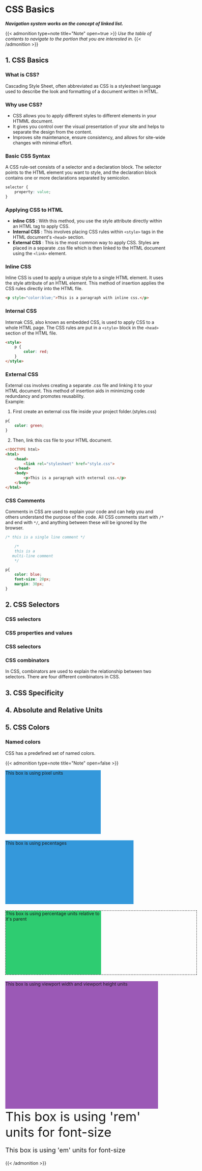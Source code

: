 # CSS Basics

***Navigation system works on the concept of linked list.***
<!--more-->

{{< admonition type=note title="Note" open=true >}}
_Use the table of contents to navigate to the portion that you are interested in._
{{< /admonition >}}

## 1. CSS Basics
### What is CSS?
Cascading Style Sheet, often abbreviated as CSS is a stylesheet language used to describe the look and formatting of a document written in HTML.

### Why use CSS?
* CSS allows you to apply different styles to different elements in your HTMML document.
* It gives you control over the visual presentation of your site and helps to separate the design from the content.
* Improves site maintenance, ensure consistency, and allows for site-wide changes with minimal effort.

### Basic CSS Syntax
A CSS rule-set consists of a selector and a declaration block. The selector points to the HTML element you want to style, and the declaration block contains one or more declarations separated by semicolon.
```css
selector {
    property: value;
}
```
### Applying CSS to HTML
* **inline CSS** : With this method, you use the style attribute directly within an HTML tag to apply CSS.
* **Internal CSS** : This involves placing CSS rules within `<style>` tags in the HTML document's `<head>` section.
* **External CSS** : This is the most common way to apply CSS. Styles are placed in a separate .css file which is then linked to the HTML document using the `<link>` element.

### Inline CSS
Inline CSS is used to apply a unique style to a single HTML element. It uses the style attribute of an HTML element. This method of insertion applies the CSS rules directly into the HTML file.
```html
<p style="color:blue;">This is a paragraph with inline css.</p>
```

### Internal CSS
Internak CSS, also known as embedded CSS, is used to apply CSS to a whole HTML page. The CSS rules are put in a `<style>` block in the `<head>` section of the HTML file.
```html
<style>
    p {
        color: red;
    }
</style>
```
### External CSS
External css involves creating a separate .css file and linking it to your HTML document. This method of insertion aids in minimizing code redundancy and promotes reusability.\
Example:
1. First create an external css file inside your project folder.(styles.css)
```css
p{
    color: green;
}
```
2. Then, link this css file to your HTML document.
```html
<!DOCTYPE html>
<html>
    <head>
        <link rel="stylesheet" href="style.css">
    </head>
    <body>
        <p>This is a paragraph with external css.</p>
    </body>
</html>
```

### CSS Comments
Comments in CSS are used to explain your code and can help you and others understand the purpose of the code. All CSS comments start with `/*` and end with `*/`, and anything between these will be ignored by the browser.
```css
/* this is a single line comment */

    /* 
    this is a 
   multi-line comment 
    */

p{
    color: blue;
    font-size: 20px;
    margin: 30px;
}
```

## 2. CSS Selectors
### CSS selectors
### CSS properties and values
### CSS selectors
### CSS combinators
In CSS, combinators are used to explain the relationship between two selectors. There are four different combinators in CSS.

## 3. CSS Specificity


## 4. Absolute and Relative Units


## 5. CSS Colors
### Named colors
CSS has a predefined set of named colors.

{{< admonition type=note title="Note" open=false >}}
<html>
    <head>
        <!-- <title>Relative and Absolute Units</title> -->
        <!-- <link rel="stylesheet" href="./css/styles.css"/> -->
        <style>
            .box {
    width: 300px;
    height: 200px;
    background-color: #3498db;
    margin-bottom: 20px;
}
.box-percentages {
    width: 80%;
    height: 200px;
    background-color: #3498db;
    margin-bottom: 20px;
}
.parent {
    width: 600px;
    border: 1px dashed black;
    margin-bottom: 20px;
}
.child {
    width: 50%;
    height: 200px;
    background-color: #2ecc71;
}
.box-vw-vh {
    width: 50vw;
    height: 10vh;
    background-color: #9b59b6;
}
html {
    font-size: 20px;
}
.box-rem {
    font-size: 2rem; /* 2 rem is equal to 2 times the root element's font-size */
}
.box-em {
    font-size: 10px;
    margin-bottom: 20px;
}
.box-em p {
    font-size: 2em; /*2em is equal to 2 times the font-size of the parent element*/ 
}
</style>
    </head>
    <body>
        <div class="box">This box is using pixel units</div>
        <div class="box-percentages">This box is using pecentages</div>
        <div class="parent">
            <div class="child">
                This box is using percentage units relative to it's parent
            </div>
        </div>
        <div class="box-vw-vh">
            This box is using viewport width and viewport height units
        </div>
        <div class="box-rem">
            This box is using 'rem' units for font-size
        </div>
        <div class="box-em">
            <p>
                This box is using 'em' units for font-size
            </p>
        </div>
    </body>
</html>

{{< /admonition >}}


